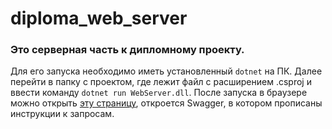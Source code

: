 # diploma_web_server

### Это серверная часть к дипломному проекту.

Для его запуска необходимо иметь установленный `dotnet` на ПК. Далее перейти в папку с проектом, где лежит файл с расширением .csproj и ввести команду `dotnet run WebServer.dll`.
После запуска в браузере можно открыть [эту страницу](https://localhost:7019/swagger/index.html), откроется Swagger, в котором прописаны инструкции к запросам.